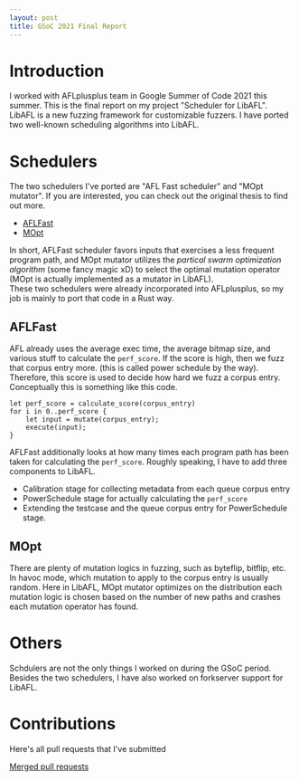```yaml
---
layout: post
title: GSoC 2021 Final Report
---
```


# Introduction
I worked with AFLplusplus team in Google Summer of Code 2021 this summer. This is the final report on my project "Scheduler for LibAFL". LibAFL is a new fuzzing framework for customizable fuzzers. I have ported two well-known scheduling algorithms into LibAFL.

# Schedulers
The two schedulers I've ported are "AFL Fast scheduler" and "MOpt mutator". If you are interested, you can check out the original thesis to find out more.  
- [AFLFast](https://mboehme.github.io/paper/CCS16.pdf)  
- [MOpt](https://www.usenix.org/system/files/sec19-lyu.pdf)  

In short, AFLFast scheduler favors inputs that exercises a less frequent program path, and MOpt mutator utilizes the *partical swarm optimization algorithm* (some fancy magic xD) to select the optimal mutation operator (MOpt is actually implemented as a mutator in LibAFL).   
These two schedulers were already incorporated into AFLplusplus, so my job is mainly to port that code in a Rust way.  

## AFLFast
AFL already uses the average exec time, the average bitmap size, and various stuff to calculate the `perf_score`. If the score is high, then we fuzz that corpus entry more. (this is called power schedule by the way). Therefore, this score is used to decide how hard we fuzz a corpus entry. Conceptually this is something like this code. 
```
let perf_score = calculate_score(corpus_entry)
for i in 0..perf_score {
    let input = mutate(corpus_entry);
    execute(input);
}
```
AFLFast additionally looks at how many times each program path has been taken for calculating the `perf_score`. Roughly speaking, I have to add three components to LibAFL.

- Calibration stage for collecting metadata from each queue corpus entry
- PowerSchedule stage for actually calculating the `perf_score`
- Extending the testcase and the queue corpus entry for PowerSchedule stage.

## MOpt
There are plenty of mutation logics in fuzzing, such as byteflip, bitflip, etc. In havoc mode, which mutation to apply to the corpus entry is usually random. Here in LibAFL, MOpt mutator optimizes on the distribution each mutation logic is chosen based on the number of new paths and crashes each mutation operator has found.

# Others
Schdulers are not the only things I worked on during the GSoC period. Besides the two schedulers, I have also worked on forkserver support for LibAFL. 

# Contributions
Here's all pull requests that I've submitted  

[Merged pull requests](https://github.com/AFLplusplus/LibAFL/pulls?q=is%3Apr+author%3Atokatoka+is%3Amerged)
